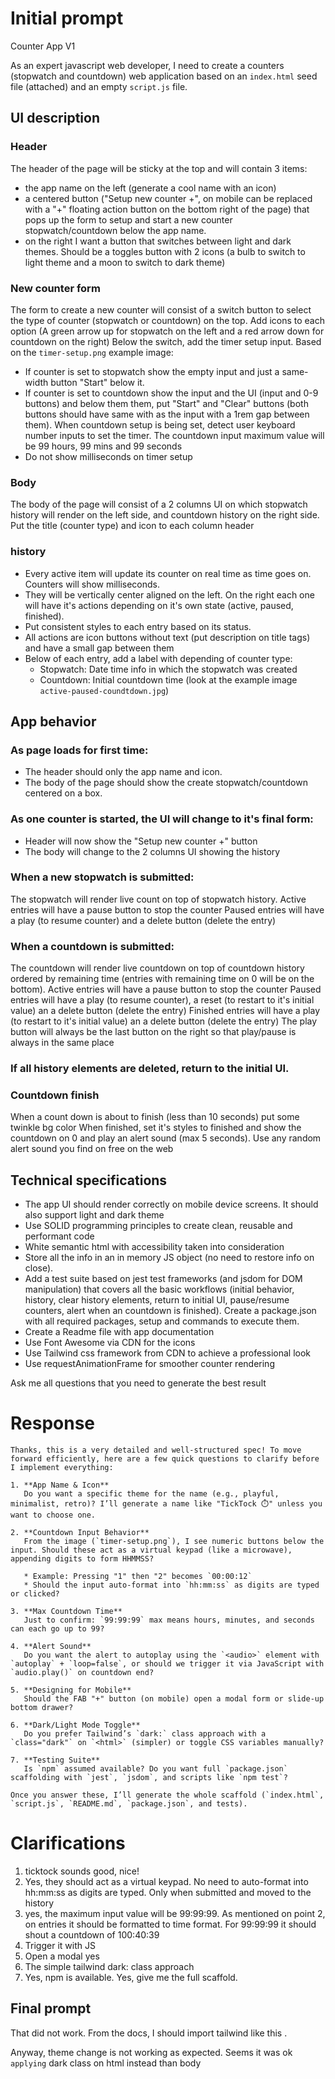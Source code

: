 # Initial prompt

Counter App V1

As an expert javascript web developer, I need to create a counters (stopwatch and countdown) web application based on an `index.html` seed file (attached) and an empty `script.js` file.

## UI description

### Header

The header of the page will be sticky at the top and will contain 3 items:

- the app name on the left (generate a cool name with an icon)
- a centered button ("Setup new counter +", on mobile can be replaced with a "+" floating action button on the bottom right of the page) that pops up the form to setup and start a new counter stopwatch/countdown below the app name.
- on the right I want a button that switches between light and dark themes. Should be a toggles button with 2 icons (a bulb to switch to light theme and a moon to switch to dark theme)

### New counter form

The form to create a new counter will consist of a switch button to select the type of counter (stopwatch or countdown) on the top. Add icons to each option (A green arrow up for stopwatch on the left and a red arrow down for countdown on the right)
Below the switch, add the timer setup input. Based on the `timer-setup.png` example image:

- If counter is set to stopwatch show the empty input and just a same-width button "Start" below it.
- If counter is set to countdown show the input and the UI (input and 0-9 buttons) and below them them, put "Start" and "Clear" buttons (both buttons should have same with as the input with a 1rem gap between them). When countdown setup is being set, detect user keyboard number inputs to set the timer. The countdown input maximum value will be 99 hours, 99 mins and 99 seconds
- Do not show milliseconds on timer setup

### Body

The body of the page will consist of a 2 columns UI on which stopwatch history will render on the left side, and countdown history on the right side. Put the title (counter type) and icon to each column header

### history

- Every active item will update its counter on real time as time goes on. Counters will show milliseconds.
- They will be vertically center aligned on the left. On the right each one will have it's actions depending on it's own state (active, paused, finished).
- Put consistent styles to each entry based on its status.
- All actions are icon buttons without text (put description on title tags) and have a small gap between them
- Below of each entry, add a label with depending of counter type:
  - Stopwatch: Date time info in which the stopwatch was created
  - Countdown: Initial countdown time (look at the example image `active-paused-coundtdown.jpg`)

## App behavior

### As page loads for first time:

- The header should only the app name and icon.
- The body of the page should show the create stopwatch/countdown centered on a box.

### As one counter is started, the UI will change to it's final form:

- Header will now show the "Setup new counter +" button
- The body will change to the 2 columns UI showing the history

### When a new stopwatch is submitted:

The stopwatch will render live count on top of stopwatch history.
Active entries will have a pause button to stop the counter
Paused entries will have a play (to resume counter) and a delete button (delete the entry)

### When a countdown is submitted:

The countdown will render live countdown on top of countdown history ordered by remaining time (entries with remaining time on 0 will be on the bottom).
Active entries will have a pause button to stop the counter
Paused entries will have a play (to resume counter), a reset (to restart to it's initial value) an a delete button (delete the entry)
Finished entries will have a play (to restart to it's initial value) an a delete button (delete the entry)
The play button will always be the last button on the right so that play/pause is always in the same place

### If all history elements are deleted, return to the initial UI.

### Countdown finish

When a count down is about to finish (less than 10 seconds) put some twinkle bg color
When finished, set it's styles to finished and show the countdown on 0 and play an alert sound (max 5 seconds). Use any random alert sound you find on free on the web

## Technical specifications

- The app UI should render correctly on mobile device screens. It should also support light and dark theme
- Use SOLID programming principles to create clean, reusable and performant code
- White semantic html with accessibility taken into consideration
- Store all the info in an in memory JS object (no need to restore info on close).
- Add a test suite based on jest test frameworks (and jsdom for DOM manipulation) that covers all the basic workflows (initial behavior, history, clear history elements, return to initial UI, pause/resume counters, alert when an countdown is finished). Create a package.json with all required packages, setup and commands to execute them.
- Create a Readme file with app documentation
- Use Font Awesome via CDN for the icons
- Use Tailwind css framework from CDN to achieve a professional look
- Use requestAnimationFrame for smoother counter rendering

Ask me all questions that you need to generate the best result

# Response

```
Thanks, this is a very detailed and well-structured spec! To move forward efficiently, here are a few quick questions to clarify before I implement everything:

1. **App Name & Icon**
   Do you want a specific theme for the name (e.g., playful, minimalist, retro)? I’ll generate a name like "TickTock ⏱️" unless you want to choose one.

2. **Countdown Input Behavior**
   From the image (`timer-setup.png`), I see numeric buttons below the input. Should these act as a virtual keypad (like a microwave), appending digits to form HHMMSS?

   * Example: Pressing "1" then "2" becomes `00:00:12`
   * Should the input auto-format into `hh:mm:ss` as digits are typed or clicked?

3. **Max Countdown Time**
   Just to confirm: `99:99:99` max means hours, minutes, and seconds can each go up to 99?

4. **Alert Sound**
   Do you want the alert to autoplay using the `<audio>` element with `autoplay` + `loop=false`, or should we trigger it via JavaScript with `audio.play()` on countdown end?

5. **Designing for Mobile**
   Should the FAB "+" button (on mobile) open a modal form or slide-up bottom drawer?

6. **Dark/Light Mode Toggle**
   Do you prefer Tailwind’s `dark:` class approach with a `class="dark"` on `<html>` (simpler) or toggle CSS variables manually?

7. **Testing Suite**
   Is `npm` assumed available? Do you want full `package.json` scaffolding with `jest`, `jsdom`, and scripts like `npm test`?

Once you answer these, I’ll generate the whole scaffold (`index.html`, `script.js`, `README.md`, `package.json`, and tests).
```

# Clarifications

1. ticktock sounds good, nice!
2. Yes, they should act as a virtual keypad. No need to auto-format into hh:mm:ss as digits are typed. Only when submitted and moved to the history
3. yes, the maximum input value will be 99:99:99. As mentioned on point 2, on entries it should be formatted to time format. For 99:99:99 it should shout a countdown of 100:40:39
4. Trigger it with JS
5. Open a modal yes
6. The simple tailwind dark: class approach
7. Yes, npm is available. Yes, give me the full scaffold.

## Final prompt

That did not work. From the docs, I should import tailwind like this <script src="https://cdn.tailwindcss.com"></script>.

Anyway, theme change is not working as expected. Seems it was ok `applying` dark class on html instead than body
